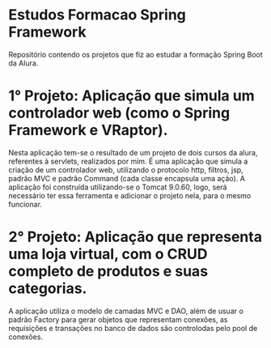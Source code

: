 # Estudos Formacao Spring Framework
Repositório contendo os projetos que fiz ao estudar a formação Spring Boot da Alura.

# 1° Projeto: Aplicação que simula um controlador web (como o Spring Framework e VRaptor).

Nesta aplicação tem-se o resultado de um projeto de dois cursos da alura, referentes à servlets, realizados por mim. É uma aplicação que simula a criação de um controlador web, utilizando o protocolo http, filtros, jsp, padrão MVC e padrão Command (cada classe encapsula uma ação). A aplicação foi construída utilizando-se o Tomcat 9.0.60, logo, será necessário ter essa ferramenta e adicionar o projeto nela, para o mesmo funcionar.

# 2° Projeto: Aplicação que representa uma loja virtual, com o CRUD completo de produtos e suas categorias. 

A aplicação utiliza o modelo de camadas MVC e DAO, além de usuar o padrão Factory para gerar objetos que representam conexões, as requisições e transações no banco de dados são controlodas pelo pool de conexões.
